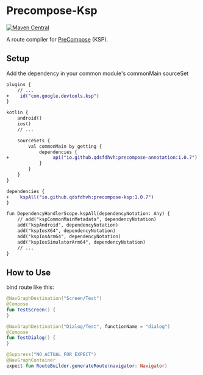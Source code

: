 # Precompose-Ksp
[![Maven Central](https://maven-badges.herokuapp.com/maven-central/io.github.qdsfdhvh/precompose-annotation/badge.svg)](https://maven-badges.herokuapp.com/maven-central/io.github.qdsfdhvh/precompose-annotation)

A route compiler for [PreCompose](https://github.com/Tlaster/PreCompose) (KSP).

## Setup

Add the dependency in your common module's commonMain sourceSet

```diff title="build.gradle.kts"
plugins {
    // ...
+    id("com.google.devtools.ksp")
}

kotlin {
    android()
    ios()
    // ...

    sourceSets {
        val commonMain by getting {
            dependencies {
+                api("io.github.qdsfdhvh:precompose-annotation:1.0.7")
            }
        }
    }
}

dependencies {
+    kspAll("io.github.qdsfdhvh:precompose-ksp:1.0.7")
}

fun DependencyHandlerScope.kspAll(dependencyNotation: Any) {
    // add("kspCommonMainMetadata", dependencyNotation)
    add("kspAndroid", dependencyNotation)
    add("kspIosX64", dependencyNotation)
    add("kspIosArm64", dependencyNotation)
    add("kspIosSimulatorArm64", dependencyNotation)
    // ...
}
```


## How to Use

bind route like this:

```kotlin
@NavGraphDestination("Screen/Test")
@Compose
fun TestScreen() {
}

@NavGraphDestination("Dialog/Test", functionName = "dialog")
@Compose
fun TestDialog() {
}

@Suppress("NO_ACTUAL_FOR_EXPECT")
@NavGraphContainer
expect fun RouteBuilder.generateRoute(navigator: Navigator)
```

